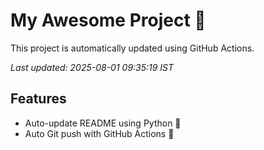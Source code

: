 # My Awesome Project 🚀

This project is automatically updated using GitHub Actions.

_Last updated: 2025-08-01 09:35:19 IST_

## Features
- Auto-update README using Python 🐍
- Auto Git push with GitHub Actions 🤖

